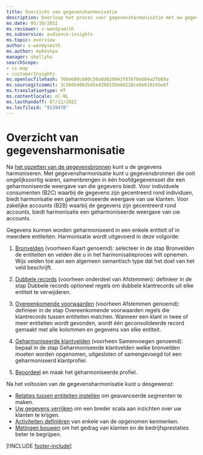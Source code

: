 ```yaml
---
title: Overzicht van gegevensharmonisatie
description: Doorloop het proces voor gegevensharmonisatie met uw gegevens om één gegevensset van geharmoniseerde klantprofielen te maken.
ms.date: 05/10/2022
ms.reviewer: v-wendysmith
ms.subservice: audience-insights
ms.topic: overview
author: v-wendysmith
ms.author: mukeshpo
manager: shellyha
searchScope:
- ci-map
- customerInsights
ms.openlocfilehash: 766e688cb80c50a0d620943f87b76eb84a2fb89a
ms.sourcegitcommit: 3c5b0b40b2b45e420015bbdd228ce0e610245e6f
ms.translationtype: HT
ms.contentlocale: nl-NL
ms.lasthandoff: 07/12/2022
ms.locfileid: "9139478"
---
```

# <a name="data-unification-overview"></a>Overzicht van gegevensharmonisatie

Na [het opzetten van de gegevensbronnen](data-sources.md) kunt u de gegevens harmoniseren. Met gegevensharmonisatie kunt u gegevensbronnen die ooit ongelijksoortig waren, samenbrengen in één hoofdgegevensset die een geharmoniseerde weergave van die gegevens biedt. Voor individuele consumenten (B2C) waarbij de gegevens zijn gecentreerd rond individuen, biedt harmonisatie een geharmoniseerde weergave van uw klanten. Voor zakelijke accounts (B2B) waarbij de gegevens zijn gecentreerd rond accounts, biedt harmonisatie een geharmoniseerde weergave van uw accounts.

Gegevens kunnen worden geharmoniseerd in een enkele entiteit of in meerdere entiteiten. Harmonisatie wordt uitgevoerd in deze volgorde:

1. [Bronvelden](map-entities.md) (voorheen Kaart genoemd): selecteer in de stap Bronvelden de entiteiten en velden die u in het harmonisatieproces wilt opnemen. Wijs velden toe aan een algemeen semantisch type dat het doel van het veld beschrijft.

1. [Dubbele records](remove-duplicates.md) (voorheen onderdeel van Afstemmen): definieer in de stap Dubbele records optioneel regels om dubbele klantrecords uit elke entiteit te verwijderen.

1. [Overeenkomende voorwaarden](match-entities.md) (voorheen Afstemmen genoemd): definieer in de stap Overeenkomende voorwaarden regels die klantrecords tussen entiteiten matchen. Wanneer een klant in twee of meer entiteiten wordt gevonden, wordt één geconsolideerde record gemaakt met alle kolommen en gegevens van elke entiteit.

1. [Geharmoniseerde klantvelden](merge-entities.md) (voorheen Samenvoegen genoemd): bepaal in de stap Geharmoniseerde klantvelden welke bronvelden moeten worden opgenomen, uitgesloten of samengevoegd tot een geharmoniseerd klantprofiel.  

1. [Beoordeel](review-unification.md) en maak het geharmoniseerde profiel.

Na het voltooien van de gegevensharmonisatie kunt u desgewenst:

- [Relaties tussen entiteiten instellen](relationships.md) om geavanceerde segmenten te maken.
- [Uw gegevens verrijken](enrichment-hub.md) om een breder scala aan inzichten over uw klanten te krijgen.
- [Activiteiten definiëren](activities.md) van enkele van de opgenomen kenmerken.
- [Metingen bouwen](measures.md) om het gedrag van klanten en de bedrijfsprestaties beter te begrijpen.

[!INCLUDE [footer-include](includes/footer-banner.md)]
